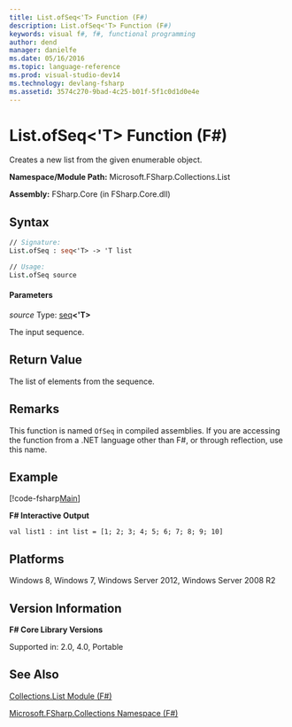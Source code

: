 ```yaml
---
title: List.ofSeq<'T> Function (F#)
description: List.ofSeq<'T> Function (F#)
keywords: visual f#, f#, functional programming
author: dend
manager: danielfe
ms.date: 05/16/2016
ms.topic: language-reference
ms.prod: visual-studio-dev14
ms.technology: devlang-fsharp
ms.assetid: 3574c270-9bad-4c25-b01f-5f1c0d1d0e4e 
---
```


# List.ofSeq<'T> Function (F#)

Creates a new list from the given enumerable object.

**Namespace/Module Path:** Microsoft.FSharp.Collections.List

**Assembly:** FSharp.Core (in FSharp.Core.dll)


## Syntax

```fsharp
// Signature:
List.ofSeq : seq<'T> -> 'T list

// Usage:
List.ofSeq source
```

#### Parameters
*source*
Type: [seq](https://msdn.microsoft.com/library/2f0c87c6-8a0d-4d33-92a6-10d1d037ce75)**&lt;'T&gt;**


The input sequence.

## Return Value

The list of elements from the sequence.

## Remarks
This function is named `OfSeq` in compiled assemblies. If you are accessing the function from a .NET language other than F#, or through reflection, use this name.

## Example

[!code-fsharp[Main](snippets/fslists/snippet60.fs)]

**F# Interactive Output**

```
val list1 : int list = [1; 2; 3; 4; 5; 6; 7; 8; 9; 10]
```

## Platforms
Windows 8, Windows 7, Windows Server 2012, Windows Server 2008 R2


## Version Information
**F# Core Library Versions**

Supported in: 2.0, 4.0, Portable

## See Also
[Collections.List Module &#40;F&#35;&#41;](Collections.List-Module-%5BFSharp%5D.md)

[Microsoft.FSharp.Collections Namespace &#40;F&#35;&#41;](Microsoft.FSharp.Collections-Namespace-%5BFSharp%5D.md)